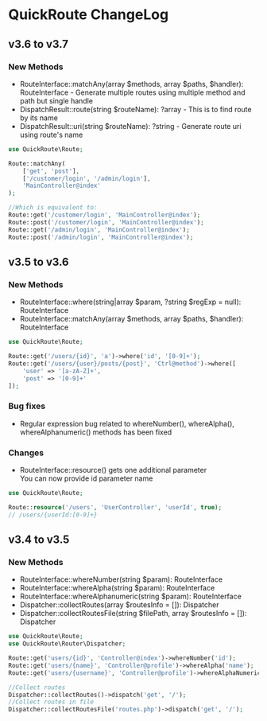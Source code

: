 # QuickRoute ChangeLog

## v3.6 to v3.7
### New Methods
- RouteInterface::matchAny(array $methods, array $paths, $handler): RouteInterface - Generate multiple routes using multiple method and path but single handle
- DispatchResult::route(string $routeName): ?array - This is to find route by its name
- DispatchResult::uri(string $routeName): ?string - Generate route uri using route's name

```php
use QuickRoute\Route;

Route::matchAny(
    ['get', 'post'], 
    ['/customer/login', '/admin/login'],
    'MainController@index'
);

//Which is equivalent to:
Route::get('/customer/login', 'MainController@index');
Route::post('/customer/login', 'MainController@index');
Route::get('/admin/login', 'MainController@index');
Route::post('/admin/login', 'MainController@index');
```


## v3.5 to v3.6
### New Methods
- RouteInterface::where(string|array $param, ?string $regExp = null): RouteInterface
- RouteInterface::matchAny(array $methods, array $paths, $handler): RouteInterface

```php
use QuickRoute\Route;

Route::get('/users/{id}', 'a')->where('id', '[0-9]+');
Route::get('/users/{user}/posts/{post}', 'Ctrl@method')->where([
    'user' => '[a-zA-Z]+',
    'post' => '[0-9]+'
]);
```

### Bug fixes
- Regular expression bug related to whereNumber(), whereAlpha(), whereAlphanumeric() methods has been fixed

### Changes
- RouteInterface::resource() gets one additional parameter
<br/> You can now provide id parameter name

```php
use QuickRoute\Route;

Route::resource('/users', 'UserController', 'userId', true);
// /users/{userId:[0-9]+}
```

## v3.4 to v3.5
### New Methods
- RouteInterface::whereNumber(string $param): RouteInterface
- RouteInterface::whereAlpha(string $param): RouteInterface
- RouteInterface::whereAlphanumeric(string $param): RouteInterface
- Dispatcher::collectRoutes(array $routesInfo = []): Dispatcher
- Dispatcher::collectRoutesFile(string $filePath, array $routesInfo = []): Dispatcher

```php
use QuickRoute\Route;
use QuickRoute\Router\Dispatcher;

Route::get('users/{id}', 'Controller@index')->whereNumber('id');
Route::get('users/{name}', 'Controller@profile')->whereAlpha('name');
Route::get('users/{username}', 'Controller@profile')->whereAlphaNumeric('username');

//Collect routes
Dispatcher::collectRoutes()->dispatch('get', '/');
//Collect routes in file
Dispatcher::collectRoutesFile('routes.php')->dispatch('get', '/');
```